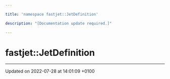 ```yaml
---

title: 'namespace fastjet::JetDefinition'

description: "[Documentation update required.]"

---
```


# fastjet::JetDefinition








-------------------------------

Updated on 2022-07-28 at 14:01:09 +0100
